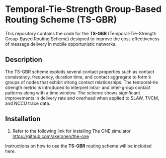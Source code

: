 # Temporal-Tie-Strength Group-Based Routing Scheme (TS-GBR)

This repository contains the code for the **TS-GBR** (Temporal-Tie-Strength Group-Based Routing Scheme) designed to improve the cost-effectiveness of message delivery 
in mobile opportunistic networks.

## Description

The TS-GBR scheme exploits several contact properties such as contact consistency, frequency, duration time, and contact aggregate to form k groups of nodes that
exhibit strong contact relationships. The temporal-tie strength metric is introduced to interpret intra- and inter-group contact patterns along with a time window. 
The scheme shows significant improvements in delivery rate and overhead when applied to SLAW, TVCM, and NCCU trace data.

## Installation

1. Refer to the following link for installing The ONE simulator
    https://github.com/akeranen/the-one


Instructions on how to use the **TS-GBR** routing scheme will be included here. 




